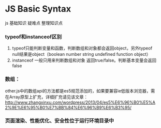 # JS Basic Syntax
js 基础知识 疑难点 整理知识点
### typeof和instanceof区别
1. typeof只能判断变量和函数，判断数组和对象都会返回object，另外typeof null结果是object（boolean number string undefined function object）
2. instanceof 一般只用来判断数组和对象 返回true/false。判断基本变量会返回false

### 数组：
other.js中的数组api的方法都是es5规范添加的，如果要兼容ie低版本浏览器，需在Array原型上扩充，详细扩充请见该文章：http://www.zhangxinxu.com/wordpress/2013/04/es5%E6%96%B0%E5%A2%9E%E6%95%B0%E7%BB%84%E6%96%B9%E6%B3%95/   

### 页面渲染、性能优化、安全性位于运行环境目录中
